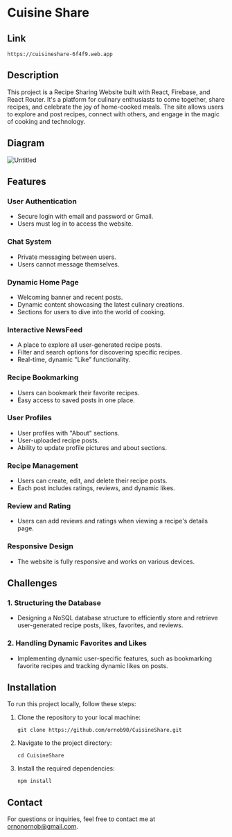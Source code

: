 # Cuisine Share

## Link

```
https://cuisineshare-6f4f9.web.app
```

## Description

This project is a Recipe Sharing Website built with React, Firebase, and React Router. It's a platform for culinary enthusiasts to come together, share recipes, and celebrate the joy of home-cooked meals. The site allows users to explore and post recipes, connect with others, and engage in the magic of cooking and technology.

## Diagram

![Untitled](https://github.com/ornob90/CuisineShare/assets/80613555/13c0c1b6-714d-4177-9ade-7e15072b86a2)


## Features

### User Authentication

- Secure login with email and password or Gmail.
- Users must log in to access the website.

### Chat System

- Private messaging between users.
- Users cannot message themselves.

### Dynamic Home Page

- Welcoming banner and recent posts.
- Dynamic content showcasing the latest culinary creations.
- Sections for users to dive into the world of cooking.

### Interactive NewsFeed

- A place to explore all user-generated recipe posts.
- Filter and search options for discovering specific recipes.
- Real-time, dynamic "Like" functionality.

### Recipe Bookmarking

- Users can bookmark their favorite recipes.
- Easy access to saved posts in one place.

### User Profiles

- User profiles with "About" sections.
- User-uploaded recipe posts.
- Ability to update profile pictures and about sections.

### Recipe Management

- Users can create, edit, and delete their recipe posts.
- Each post includes ratings, reviews, and dynamic likes.

### Review and Rating

- Users can add reviews and ratings when viewing a recipe's details page.

### Responsive Design

- The website is fully responsive and works on various devices.

## Challenges

### 1. Structuring the Database

- Designing a NoSQL database structure to efficiently store and retrieve user-generated recipe posts, likes, favorites, and reviews.

### 2. Handling Dynamic Favorites and Likes

- Implementing dynamic user-specific features, such as bookmarking favorite recipes and tracking dynamic likes on posts.

## Installation

To run this project locally, follow these steps:

1. Clone the repository to your local machine:

   ```
   git clone https://github.com/ornob90/CuisineShare.git
   ```

2. Navigate to the project directory:

   ```
   cd CuisineShare
   ```

3. Install the required dependencies:

   ```
   npm install
   ```

## Contact

For questions or inquiries, feel free to contact me at [ornonornob@gmail.com](mailto:ornonornob@gmail.com).
